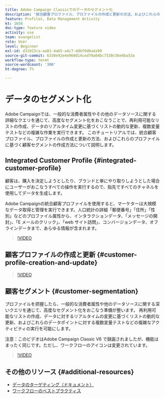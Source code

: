 ```yaml
---
title: Adobe Campaign Classicでのデータのセグメント化
description: '統合顧客プロファイル、プロファイルの作成と更新の方法、およびこれらのプロファイルに基づく顧客セグメントの作成方法を理解します。 '
feature: Profiles, Data Management Activity
kt: 1656
doc-type: feature video
activity: use
team: evangelist
role: User
level: Beginner
exl-id: d31023ca-aa81-4a65-a4c7-ddbf0d0a4a99
source-git-commit: 6330e92e4e960d14ced70a04bc7330c56e6ba53a
workflow-type: tm+mt
source-wordcount: '300'
ht-degree: 7%

---
```


# データのセグメント化

Adobe Campaignでは、一般的な消費者属性やその他のデータソースに関する詳細なクエリを通じて、高度なセグメント化をおこなうことで、再利用可能なリストの作成、データのリアルタイム変更に基づくリストの動的な更新、複数変量テストなどの複雑な作業を実行できます。 このチュートリアルでは、統合顧客プロファイル、プロファイルの作成と更新の方法、およびこれらのプロファイルに基づく顧客セグメントの作成方法について説明します。

## Integrated Customer Profile {#integrated-customer-profile}

顧客は、購入を決定しようとしたり、ブランドと単にやり取りしようとした場合にユーザーがおこなうすべての操作を実行するので、指先ですべてのチャネルを使用してデータを生成します。

Adobe Campaignの統合顧客プロファイルを使用すると、マーケターは大規模なデータ取得と管理を実行できます。人口統計の詳細「郵便番号」「住所」「性別」などのプロファイル属性から、インタラクションデータ、「メッセージの開封」、「E メールのクリック」、「web サイト訪問」、コンバージョンデータ、オフラインデータまで、あらゆる情報が含まれます。

>[!VIDEO](https://video.tv.adobe.com/v/23629?quality=12)

## 顧客プロファイルの作成と更新 {#customer-profile-creation-and-update}

>[!VIDEO](https://video.tv.adobe.com/v/23632?quality=12)

## 顧客セグメント  {#customer-segmentation}

プロファイルを把握したら、一般的な消費者属性や他のデータソースに関する深いクエリを通じて、高度なセグメント化をおこなう準備が整います。 再利用可能なリストの作成、データに対するリアルタイムの変更に基づくリストの動的な更新、およびこれらのデータポイントに対する複数変量テストなどの複雑なアクティビティの実行を可能にします。

注意：このビデオはAdobe Campaign Classic V6 で録画されましたが、機能はまったく同じです。ただし、ワークフローのアイコンは変更されています。

>[!VIDEO](https://video.tv.adobe.com/v/23635?quality=12)

## その他のリソース {#additional-resources}

* [データのターゲティング（ドキュメント）](https://experienceleague.adobe.com/docs/campaign-classic/using/automating-with-workflows/advanced-management/about-technical-workflows.html?lang=ja)
* [ワークフローのベストプラクティス](https://experienceleague.adobe.com/docs/campaign-classic/using/automating-with-workflows/introduction/workflow-best-practices.html?lang=ja)
